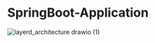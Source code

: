 # SpringBoot-Application

![layerd_architecture drawio (1)](https://github.com/user-attachments/assets/eca042bd-814e-47b4-a1be-3cccf1edd14a)
